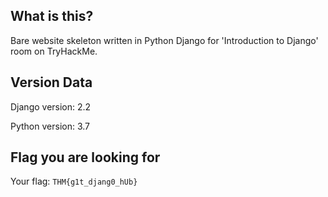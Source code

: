 ## What is this?
Bare website skeleton written in Python Django for 'Introduction to Django' room on TryHackMe. 

## Version Data
Django version: 2.2

Python version: 3.7

## Flag you are looking for
Your flag: `THM{g1t_djang0_hUb}`
